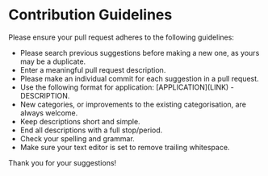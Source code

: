 # Contribution Guidelines
Please ensure your pull request adheres to the following guidelines:

* Please search previous suggestions before making a new one, as yours may be a duplicate.
* Enter a meaningful pull request description.
* Please make an individual commit for each suggestion in a pull request.
* Use the following format for application: \[APPLICATION\]\(LINK\) - DESCRIPTION.
* New categories, or improvements to the existing categorisation, are always welcome.
* Keep descriptions short and simple.
* End all descriptions with a full stop/period.
* Check your spelling and grammar.
* Make sure your text editor is set to remove trailing whitespace.

Thank you for your suggestions!
